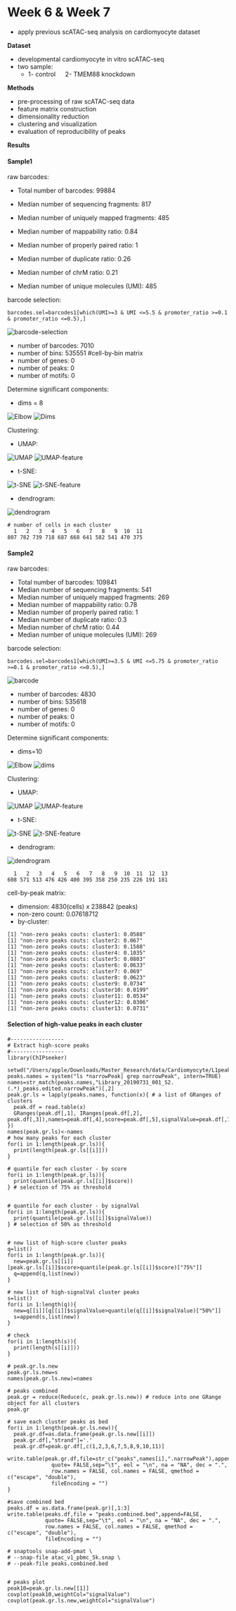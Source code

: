 # Week 6 & Week 7

- apply previous scATAC-seq analysis on cardiomyocyte dataset

**Dataset**

- developmental cardiomyocyte in vitro scATAC-seq
- two sample:  
  - 1- control &emsp; 2- TMEM88 knockdown

**Methods**

- pre-processing of raw scATAC-seq data
- feature matrix construction
- dimensionality reduction
- clustering and visualization
- evaluation of reproducibility of peaks

**Results**

#### Sample1


raw barcodes:

- Total  number of barcodes: 99884

- Median number of sequencing fragments: 817

- Median number of uniquely mapped fragments: 485

- Median number of mappability ratio: 0.84

- Median number of properly paired ratio: 1

- Median number of duplicate ratio: 0.26

- Median number of chrM ratio: 0.21

- Median number of unique molecules (UMI): 485


barcode selection:

```
barcodes.sel=barcodes1[which(UMI>=3 & UMI <=5.5 & promoter_ratio >=0.1 & promoter_ratio <=0.5),]

```

![barcode-selection](https://user-images.githubusercontent.com/55969398/115208418-1e5edb80-a12f-11eb-842c-d0e0c4caaa6d.png)

- number of barcodes: 7010
- number of bins: 535551  #cell-by-bin matrix
- number of genes: 0
- number of peaks: 0
- number of motifs: 0

Determine significant components:

- dims = 8

![Elbow](https://user-images.githubusercontent.com/55969398/115211177-e4db9f80-a131-11eb-947b-535309b325c3.png)
![Dims](https://user-images.githubusercontent.com/55969398/115217323-f9bb3180-a137-11eb-867b-d63162303a01.png)

Clustering:

- UMAP:

![UMAP](https://user-images.githubusercontent.com/55969398/115217598-3e46cd00-a138-11eb-9160-3117246dd2bc.png)
![UMAP-feature](https://user-images.githubusercontent.com/55969398/115217749-633b4000-a138-11eb-9e90-51639d97b320.png)

- t-SNE:

![t-SNE](https://user-images.githubusercontent.com/55969398/115218020-b1504380-a138-11eb-8300-ef839b9567f3.png)
![t-SNE-feature](https://user-images.githubusercontent.com/55969398/115218224-e492d280-a138-11eb-8d8e-81eb9ba25dca.png)

- dendrogram:

![dendrogram](https://user-images.githubusercontent.com/55969398/115218406-1b68e880-a139-11eb-9cf3-95f3bc4fadca.png)

```
# number of cells in each cluster
  1   2   3   4   5   6   7   8   9  10  11 
807 782 739 718 687 668 641 582 541 470 375 
```



#### Sample2
raw barcodes:

- Total  number of barcodes: 109841
- Median number of sequencing fragments: 541
- Median number of uniquely mapped fragments: 269
- Median number of mappability ratio: 0.78
- Median number of properly paired ratio: 1
- Median number of duplicate ratio: 0.3
- Median number of chrM ratio: 0.44
- Median number of unique molecules (UMI): 269

barcode selection:

```
barcodes.sel=barcodes1[which(UMI>=3.5 & UMI <=5.75 & promoter_ratio >=0.1 & promoter_ratio <=0.5),]

```

![barcode](https://user-images.githubusercontent.com/55969398/115235746-1b72e380-a14d-11eb-962b-e71f3aa44796.png)

- number of barcodes: 4830
- number of bins: 535618
- number of genes: 0
- number of peaks: 0
- number of motifs: 0


Determine significant components:

- dims=10

![Elbow](https://user-images.githubusercontent.com/55969398/115235901-49582800-a14d-11eb-8eb8-35eb5f51d1d5.png)
![dims](https://user-images.githubusercontent.com/55969398/115235917-4c531880-a14d-11eb-994c-cc67fdb835a0.png)

Clustering:

- UMAP:

![UMAP](https://user-images.githubusercontent.com/55969398/115235990-668cf680-a14d-11eb-9941-68ed4ad600cd.png)
![UMAP-feature](https://user-images.githubusercontent.com/55969398/115236028-73114f00-a14d-11eb-85e6-a63d79466229.png)


- t-SNE:

![t-SNE](https://user-images.githubusercontent.com/55969398/115236083-86241f00-a14d-11eb-9817-2cf406e18f8e.png)
![t-SNE-feature](https://user-images.githubusercontent.com/55969398/115236139-94723b00-a14d-11eb-9372-57760cbeb2bf.png)

- dendrogram:

![dendrogram](https://user-images.githubusercontent.com/55969398/115253268-cb9d1800-a15e-11eb-9a2e-9563417d5994.png)

```
  1   2   3   4   5   6   7   8   9  10  11  12  13 
608 571 513 476 426 400 395 358 250 235 226 191 181 
```

cell-by-peak matrix:

- dimension: 4830(cells) x 238842 (peaks)
- non-zero count: 0.07618712
- by-cluster:

```
[1] "non-zero peaks couts: cluster1: 0.0588"
[1] "non-zero peaks couts: cluster2: 0.067"
[1] "non-zero peaks couts: cluster3: 0.1588"
[1] "non-zero peaks couts: cluster4: 0.1035"
[1] "non-zero peaks couts: cluster5: 0.0803"
[1] "non-zero peaks couts: cluster6: 0.0633"
[1] "non-zero peaks couts: cluster7: 0.069"
[1] "non-zero peaks couts: cluster8: 0.0623"
[1] "non-zero peaks couts: cluster9: 0.0734"
[1] "non-zero peaks couts: cluster10: 0.0199"
[1] "non-zero peaks couts: cluster11: 0.0534"
[1] "non-zero peaks couts: cluster12: 0.0306"
[1] "non-zero peaks couts: cluster13: 0.0731"
```


#### Selection of high-value peaks in each cluster

```
#-----------------
# Extract high-score peaks
#-----------------
library(ChIPseeker)

setwd("/Users/apple/Downloads/Master_Research/data/Cardiomyocyte/L1peak/edited")
peaks.names = system("ls *narrowPeak| grep narrowPeak", intern=TRUE)
names=str_match(peaks.names,"Library_20190731_001_S2.(.*)_peaks.edited.narrowPeak")[,2]
peak.gr.ls = lapply(peaks.names, function(x){ # a list of GRanges of clusters
  peak.df = read.table(x)
  GRanges(peak.df[,1], IRanges(peak.df[,2], peak.df[,3]),names=peak.df[,4],score=peak.df[,5],signalValue=peak.df[,7],pvalue=peak.df[,8],qvalue=peak.df[,9],peak=peak.df[,10])
})
names(peak.gr.ls)<-names
# how many peaks for each cluster
for(i in 1:length(peak.gr.ls)){
  print(length(peak.gr.ls[[i]]))
}

# quantile for each cluster - by score
for(i in 1:length(peak.gr.ls)){
  print(quantile(peak.gr.ls[[i]]$score))
} # selection of 75% as threshold


# quantile for each cluster - by signalVal
for(i in 1:length(peak.gr.ls)){
  print(quantile(peak.gr.ls[[i]]$signalValue))
} # selection of 50% as threshold


# new list of high-score cluster peaks
q=list()
for(i in 1:length(peak.gr.ls)){
  new=peak.gr.ls[[i]][peak.gr.ls[[i]]$score>quantile(peak.gr.ls[[i]]$score)["75%"]]
  q=append(q,list(new))
}

# new list of high-signalVal cluster peaks
s=list()
for(i in 1:length(q)){
  new=q[[i]][q[[i]]$signalValue>quantile(q[[i]]$signalValue)["50%"]]
  s=append(s,list(new))
}

# check
for(i in 1:length(s)){
  print(length(s[[i]]))
}

# peak.gr.ls.new
peak.gr.ls.new=s
names(peak.gr.ls.new)=names

# peaks combined
peak.gr = reduce(Reduce(c, peak.gr.ls.new)) # reduce into one GRange object for all clusters
peak.gr

# save each cluster peaks as bed
for(i in 1:length(peak.gr.ls.new)){
  peak.gr.df=as.data.frame(peak.gr.ls.new[[i]])
  peak.gr.df[,"strand"]='.'
  peak.gr.df=peak.gr.df[,c(1,2,3,6,7,5,8,9,10,11)]
  write.table(peak.gr.df,file=str_c("peaks",names[i],".narrowPeak"),append=FALSE,
              quote= FALSE,sep="\t", eol = "\n", na = "NA", dec = ".",
              row.names = FALSE, col.names = FALSE, qmethod = c("escape", "double"),
              fileEncoding = "")
}

#save combined bed
peaks.df = as.data.frame(peak.gr)[,1:3]
write.table(peaks.df,file = "peaks.combined.bed",append=FALSE,
            quote= FALSE,sep="\t", eol = "\n", na = "NA", dec = ".",
            row.names = FALSE, col.names = FALSE, qmethod = c("escape", "double"),
            fileEncoding = "")

# snaptools snap-add-pmat \
# --snap-file atac_v1_pbmc_5k.snap \
# --peak-file peaks.combined.bed 


# peaks plot
peak10=peak.gr.ls.new[[1]]
covplot(peak10,weightCol="signalValue")
covplot(peak.gr.ls.new,weightCol="signalValue")

```


